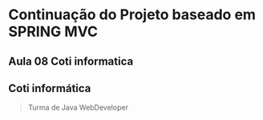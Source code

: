 # Continuação do Projeto baseado em SPRING MVC 
## Aula 08 Coti informatica  
## Coti informática
> Turma de Java WebDeveloper